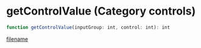 # getControlValue (Category controls)

```js
function getControlValue(inputGroup: int, control: int): int
```

[filename](getControlValue_m.md ':include')